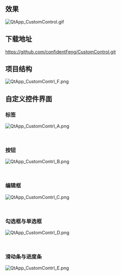 ## 效果

![QtApp_CustomControl.gif](https://s2.loli.net/2023/07/17/8CcJYtVISo4lvH6.gif)



## 下载地址

https://github.com/confidentFeng/CustomControl.git



## 项目结构

![QtApp_CustomContrl_F.png](https://s2.loli.net/2023/07/17/GOTsM8ikQEpbCc2.png)



## 自定义控件界面

### 标签

![QtApp_CustomContrl_A.png](https://s2.loli.net/2023/07/17/Ro1fQBhXywCqI27.png)

<br />



### 按钮

![QtApp_CustomContrl_B.png](https://s2.loli.net/2023/07/17/SBM7DKkNYw2rjoq.png)

<br />



### 编辑框

![QtApp_CustomContrl_C.png](https://s2.loli.net/2023/07/17/UHSvhLATRzmP3Bu.png)

<br />



### 勾选框与单选框

![QtApp_CustomContrl_D.png](https://s2.loli.net/2023/07/17/NKaMYHfhbL6UR7g.png)

<br />



###  滑动条与进度条

![QtApp_CustomContrl_E.png](https://s2.loli.net/2023/07/17/ZAbjCw4oTreJGhH.png)

<br />

